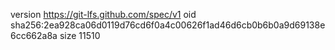 version https://git-lfs.github.com/spec/v1
oid sha256:2ea928ca06d0119d76cd6f0a4c00626f1ad46d6cb0b6b0a9d69138e6cc662a8a
size 11510
